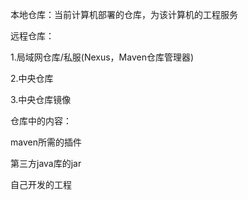 本地仓库：当前计算机部署的仓库，为该计算机的工程服务

远程仓库：

1.局域网仓库/私服(Nexus，Maven仓库管理器)

2.中央仓库

3.中央仓库镜像



仓库中的内容：

maven所需的插件

第三方java库的jar

自己开发的工程